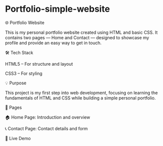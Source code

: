 # Portfolio-simple-website
🌐 Portfolio Website

This is my personal portfolio website created using HTML and basic CSS. It contains two pages — Home and Contact — designed to showcase my profile and provide an easy way to get in touch.

🛠️ Tech Stack

HTML5 – For structure and layout

CSS3 – For styling 

💡 Purpose

This project is my first step into web development, focusing on learning the fundamentals of HTML and CSS while building a simple personal portfolio.

📄 Pages

🏠 Home Page: Introduction and overview

📞 Contact Page: Contact details and form

🔗 Live Demo
